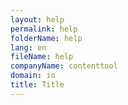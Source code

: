 ```yaml
---
layout: help
permalink: help
folderName: help
lang: en
fileName: help
companyName: contenttool
domain: io
title: Title
---
```

